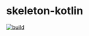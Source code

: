 # skeleton-kotlin

[![build](../../workflows/build/badge.svg)](../../actions?query=workflow%3Abuild)
